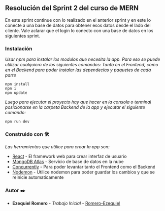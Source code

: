 ## Resolución del Sprint 2 del curso de MERN

En este sprint continue con lo realizado en el anterior sprint y en este lo conecte a una base de datos para obtener esos datos desde el lado del cliente. Vale aclarar que el login lo conecto con una base de datos en los siguientes sprint.

### Instalación
_Usar npm para instalar los modulos que necesita la app. Para eso se puede utilizar cualquiera de los siguientes comandos:_
_Tanto en el Frontend, como en el Backend para poder instalar las dependecias y paquetes de cada parte_
```
npm install 
npm i 
npm update
```

_Luego para ejecutar el proyecto hay que hacer en la consola o terminal posicionarse en la carpeta Backend de la app y ejecutar el siguiente comando:_

```
npm run dev
```

### Construido con 🛠️
_Las herramientas que utilice para crear la app son:_

* [React](https://es.reactjs.org/) - El framework web para crear interfaz de usuario
* [MongoDB Atlas](https://www.mongodb.com/cloud/atlas) - Servicio de base de datos en la nube
* [Concurrently](https://www.npmjs.com/package/concurrently) - Para poder levantar tanto el Frontend como el Backend
* [Nodemon](https://www.npmjs.com/package/nodemon) - Utilice nodemon para poder guardar los cambios y que se reinicie automaticamente


### Autor ✒️

* **Ezequiel Romero** - *Trabajo Inicial* - [Romero-Ezequiel](https://github.com/Romero-Ezequiel)

